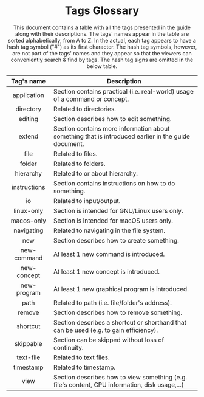 <h1 align="center">Tags Glossary</h1>

<p align="center">
    This document contains a table with all the tags presented in the guide
    along with their descriptions. The tags' names appear in the table are
    sorted alphabetically, from A to Z. In the actual, each tag appears to have
    a hash tag symbol ("#") as its first character. The hash tag symbols,
    however, are not part of the tags' names and they appear so that the viewers
    can conveniently search & find by tags. The hash tag signs are omitted in
    the below table.
</p>

<!-- Reference alphabet: A B C D E F G H I J K L M N O P Q R S T U V W X Y Z -->

| Tag's name |                                            Description                                            |
|   :---:    |                                                ---                                                |
|application |Section contains practical (i.e. real-world) usage of a command or concept.                        |
| directory  |Related to directories.                                                                            |
|  editing   |Section describes how to edit something.                                                           |
|   extend   |Section contains more information about something that is introduced earlier in the guide document.|
|    file    |Related to files.                                                                                  |
|   folder   |Related to folders.                                                                                |
| hierarchy  |Related to or about hierarchy.                                                                     |
|instructions|Section contains instructions on how to do something.                                              |
|     io     |Related to input/output.                                                                           |
| linux-only |Section is intended for GNU/Linux users only.                                                      |
| macos-only |Section is intended for macOS users only.                                                          |
| navigating |Related to navigating in the file system.                                                          |
|    new     |Section describes how to create something.                                                         |
|new-command |At least 1 new command is introduced.                                                              |
|new-concept |At least 1 new concept is introduced.                                                              |
|new-program |At least 1 new graphical program is introduced.                                                    |
|    path    |Related to path (i.e. file/folder's address).                                                      |
|   remove   |Section describes how to remove something.                                                         |
|  shortcut  |Section describes a shortcut or shorthand that can be used (e.g. to gain efficiency).              |
| skippable  |Section can be skipped without loss of continuity.                                                 |
| text-file  |Related to text files.                                                                             |
| timestamp  |Related to timestamp.                                                                              |
|    view    |Section describes how to view something (e.g. file's content, CPU information, disk usage,...)     |
